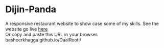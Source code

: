 # Dijin-Panda
A responsive restaurant website to show case some of my skills. 
See the website go live [here](https://basheerkhagga.github.io/DaalRooti/)  
Or copy and paste this URL in your browser. basheerkhagga.github.io/DaalRooti/
